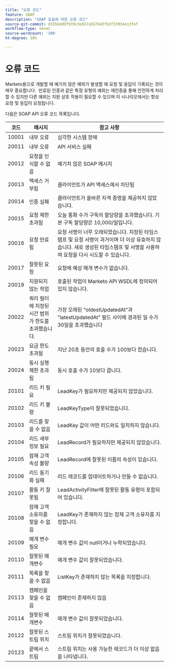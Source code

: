 ```yaml
---
title: "오류 코드"
feature: SOAP
description: "SOAP 호출에 대한 오류 코드"
source-git-commit: d335bdd9f939c3e557a557b43fb3f33934e13fef
workflow-type: tm+mt
source-wordcount: '390'
ht-degree: 10%

---
```



# 오류 코드

Marketo용으로 개발할 때 예기치 않은 예외가 발생할 때 요청 및 응답이 기록되는 것이 매우 중요합니다.  만료된 인증과 같은 특정 유형의 예외는 재인증을 통해 안전하게 처리할 수 있지만 다른 예외는 지원 상호 작용이 필요할 수 있으며 이 시나리오에서는 항상 요청 및 응답이 요청됩니다.

다음은 SOAP API 오류 코드 목록입니다.

| 코드 | 메시지 | 참고 사항 |
|--- |--- |--- |
| 10001 | 내부 오류 | 심각한 시스템 장애 |
| 20011 | 내부 오류 | API 서비스 실패 |
| 20012 | 요청을 인식할 수 없음 | 예기치 않은 SOAP 메시지 |
| 20013 | 액세스 거부됨 | 클라이언트가 API 액세스에서 차단됨 |
| 20014 | 인증 실패 | 클라이언트가 올바른 자격 증명을 제공하지 않았습니다. |
| 20015 | 요청 제한 초과됨 | 오늘 통화 수가 구독의 할당량을 초과했습니다. 기본 구독 할당량은 10,000/일입니다. |
| 20016 | 요청 만료됨 | 요청 서명이 너무 오래되었습니다. 지정된 타임스탬프 및 요청 서명이 과거이며 더 이상 유효하지 않습니다. 새로 생성된 타임스탬프 및 서명을 사용하여 요청을 다시 시도할 수 있습니다. |
| 20017 | 잘못된 요청 | 요청에 예상 매개 변수가 없습니다. |
| 20019 | 지원되지 않는 작업 | 호출된 작업이 Marketo API WSDL에 정의되어 있지 않습니다. |
| 20022 | 쿼리 필터에 지정된 시간 범위가 한도를 초과했습니다. | 가장 오래된 &quot;oldestUpdatedAt&quot;과 &quot;latestUpdatedAt&quot; 필드 사이에 경과된 일 수가 30일을 초과했습니다 |
| 20023 | 요금 한도 초과됨 | 지난 20초 동안의 호출 수가 100보다 컸습니다. |
| 20024 | 동시 실행 제한 초과됨 | 동시 호출 수가 10보다 큽니다. |
| 20101 | 리드 키 필요 | LeadKey가 필요하지만 제공되지 않았습니다. |
| 20102 | 리드 키 불량 | LeadKeyType이 잘못되었습니다. |
| 20103 | 리드를 찾을 수 없음 | LeadKey 값이 어떤 리드와도 일치하지 않습니다. |
| 20104 | 리드 세부 정보 필요 | LeadRecord가 필요하지만 제공되지 않았습니다. |
| 20105 | 잠재 고객 속성 불량 | LeadRecord에 잘못된 이름의 속성이 있습니다. |
| 20106 | 리드 동기화 실패 | 리드 레코드를 업데이트하거나 만들 수 없습니다. |
| 20107 | 활동 키 잘못됨 | LeadActivityFilter에 잘못된 활동 유형이 포함되어 있습니다. |
| 20108 | 잠재 고객 소유자를 찾을 수 없음 | LeadKey가 존재하지 않는 잠재 고객 소유자를 지정합니다. |
| 20109 | 매개 변수 필요 | 매개 변수 값이 null이거나 누락되었습니다. |
| 20110 | 잘못된 매개변수 | 매개 변수 값이 잘못되었습니다. |
| 20111 | 목록을 찾을 수 없음 | ListKey가 존재하지 않는 목록을 지정합니다. |
| 20113 | 캠페인을 찾을 수 없음 | 캠페인이 존재하지 않음 |
| 20114 | 잘못된 매개변수 | 매개 변수 값이 잘못되었습니다. |
| 20122 | 잘못된 스트림 위치 | 스트림 위치가 잘못되었습니다. |
| 20123 | 끝에서 스트림 | 스트림 위치는 사용 가능한 레코드가 더 이상 없음을 나타냅니다. |
